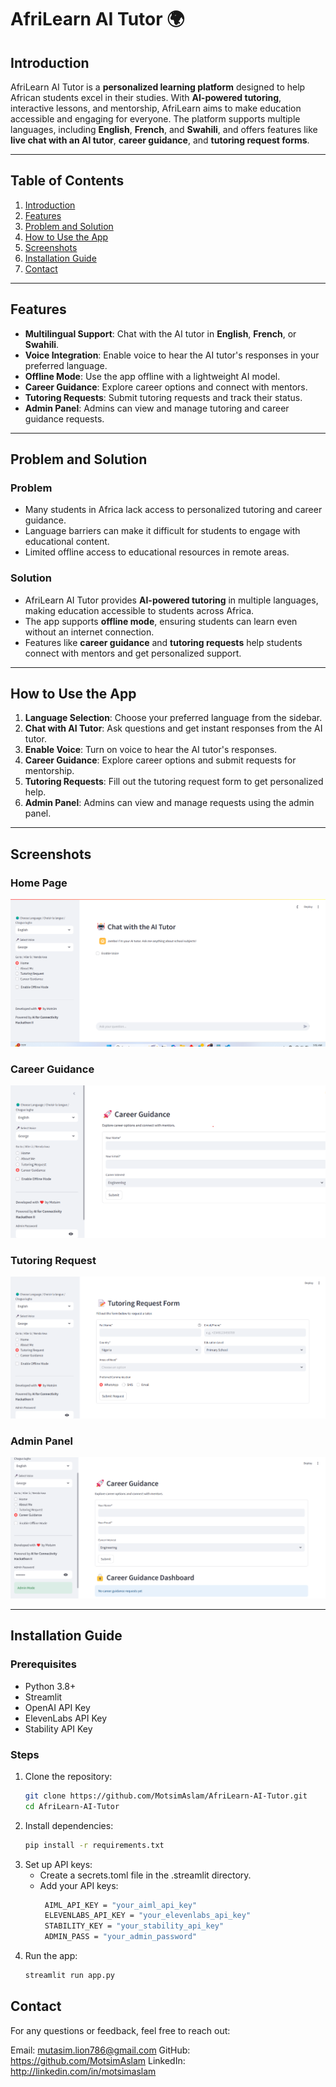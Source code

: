 # AfriLearn AI Tutor 🌍

## Introduction
AfriLearn AI Tutor is a **personalized learning platform** designed to help African students excel in their studies. With **AI-powered tutoring**, interactive lessons, and mentorship, AfriLearn aims to make education accessible and engaging for everyone. The platform supports multiple languages, including **English**, **French**, and **Swahili**, and offers features like **live chat with an AI tutor**, **career guidance**, and **tutoring request forms**.

---

## Table of Contents
1. [Introduction](#introduction)
2. [Features](#features)
3. [Problem and Solution](#problem-and-solution)
4. [How to Use the App](#how-to-use-the-app)
5. [Screenshots](#screenshots)
6. [Installation Guide](#installation-guide)
7. [Contact](#contact)

---

## Features
- **Multilingual Support**: Chat with the AI tutor in **English**, **French**, or **Swahili**.
- **Voice Integration**: Enable voice to hear the AI tutor's responses in your preferred language.
- **Offline Mode**: Use the app offline with a lightweight AI model.
- **Career Guidance**: Explore career options and connect with mentors.
- **Tutoring Requests**: Submit tutoring requests and track their status.
- **Admin Panel**: Admins can view and manage tutoring and career guidance requests.

---

## Problem and Solution
### Problem
- Many students in Africa lack access to personalized tutoring and career guidance.
- Language barriers can make it difficult for students to engage with educational content.
- Limited offline access to educational resources in remote areas.

### Solution
- AfriLearn AI Tutor provides **AI-powered tutoring** in multiple languages, making education accessible to students across Africa.
- The app supports **offline mode**, ensuring students can learn even without an internet connection.
- Features like **career guidance** and **tutoring requests** help students connect with mentors and get personalized support.

---

## How to Use the App
1. **Language Selection**: Choose your preferred language from the sidebar.
2. **Chat with AI Tutor**: Ask questions and get instant responses from the AI tutor.
3. **Enable Voice**: Turn on voice to hear the AI tutor's responses.
4. **Career Guidance**: Explore career options and submit requests for mentorship.
5. **Tutoring Requests**: Fill out the tutoring request form to get personalized help.
6. **Admin Panel**: Admins can view and manage requests using the admin panel.

---

## Screenshots
### Home Page
![Home Page](HomePage.png)

### Career Guidance
![Career Guidance](career_guide.png)

### Tutoring Request
![Tutoring Request](tutoring_request.png)

### Admin Panel
![Admin Panel](admin_dashboard.png)

---

## Installation Guide
### Prerequisites
- Python 3.8+
- Streamlit
- OpenAI API Key
- ElevenLabs API Key
- Stability API Key

### Steps
1. Clone the repository:
   ```bash
   git clone https://github.com/MotsimAslam/AfriLearn-AI-Tutor.git
   cd AfriLearn-AI-Tutor
2. Install dependencies:
   ```bash
   pip install -r requirements.txt
4. Set up API keys:
   - Create a secrets.toml file in the .streamlit directory.
   - Add your API keys:
     ```bash
      AIML_API_KEY = "your_aiml_api_key"
      ELEVENLABS_API_KEY = "your_elevenlabs_api_key"
      STABILITY_KEY = "your_stability_api_key"
      ADMIN_PASS = "your_admin_password"
6. Run the app:
   ```bash
   streamlit run app.py
## Contact
For any questions or feedback, feel free to reach out:

Email: mutasim.lion786@gmail.com
GitHub: https://github.com/MotsimAslam
LinkedIn: http://linkedin.com/in/motsimaslam

   



